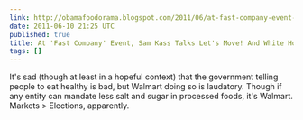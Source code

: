 ```yaml
---
link: http://obamafoodorama.blogspot.com/2011/06/at-fast-company-event-sam-kass-talks.html
date: 2011-06-10 21:25 UTC
published: true
title: At 'Fast Company' Event, Sam Kass Talks Let's Move! And White House Homebrewing
tags: []
---
```


It's sad (though at least in a hopeful context) that the government telling people to eat healthy is bad, but Walmart doing so is laudatory. Though if any entity can mandate less salt and sugar in processed foods, it's Walmart. Markets > Elections, apparently.
